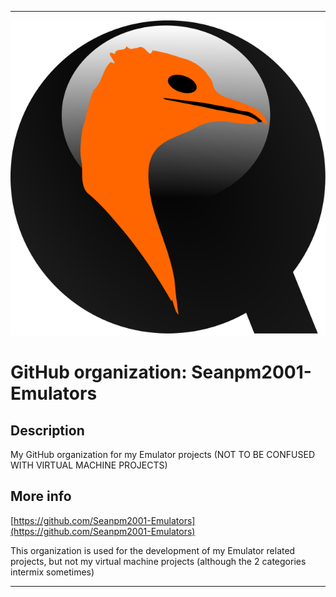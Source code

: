   
***

![QEMU_Logo_635x635.png failed to load. The file may be missing or corrupt. Check the file path for errors first.](/AdditionalInfo/1/Seanpm2001-Emulators/QEMU_Logo_635x635.png)

# GitHub organization: Seanpm2001-Emulators

## Description

My GitHub organization for my Emulator projects (NOT TO BE CONFUSED WITH VIRTUAL MACHINE PROJECTS)

## More info

[https://github.com/Seanpm2001-Emulators](https://github.com/Seanpm2001-Emulators)

This organization is used for the development of my Emulator related projects, but not my virtual machine projects (although the 2 categories intermix sometimes)

***
